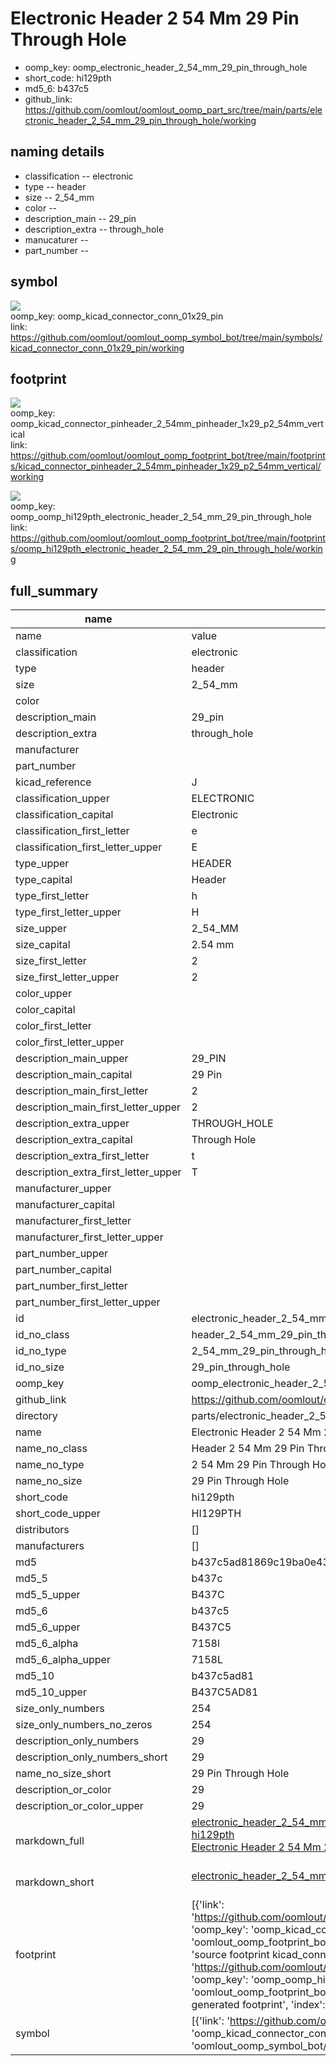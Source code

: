 # Electronic Header 2 54 Mm 29 Pin Through Hole

  
* oomp_key: oomp_electronic_header_2_54_mm_29_pin_through_hole 
* short_code: hi129pth
* md5_6: b437c5  
* github_link: https://github.com/oomlout/oomlout_oomp_part_src/tree/main/parts/electronic_header_2_54_mm_29_pin_through_hole/working  
## naming details
* classification -- electronic
* type -- header
* size -- 2_54_mm
* color -- 
* description_main -- 29_pin
* description_extra -- through_hole
* manucaturer -- 
* part_number -- 



## symbol

![](symbol/{index}/working/working_600.png)  
oomp_key: oomp_kicad_connector_conn_01x29_pin  
link: https://github.com/oomlout/oomlout_oomp_symbol_bot/tree/main/symbols/kicad_connector_conn_01x29_pin/working  

## footprint

![](footprint/{index}/working/working_600.png)  
oomp_key: oomp_kicad_connector_pinheader_2_54mm_pinheader_1x29_p2_54mm_vertical  
link: https://github.com/oomlout/oomlout_oomp_footprint_bot/tree/main/footprints/kicad_connector_pinheader_2_54mm_pinheader_1x29_p2_54mm_vertical/working  

![](footprint/{index}/working/working_600.png)  
oomp_key: oomp_oomp_hi129pth_electronic_header_2_54_mm_29_pin_through_hole  
link: https://github.com/oomlout/oomlout_oomp_footprint_bot/tree/main/footprints/oomp_hi129pth_electronic_header_2_54_mm_29_pin_through_hole/working  

## full_summary
| name | value | 
| --- | --- | 
| name | value | 
| classification | electronic | 
| type | header | 
| size | 2_54_mm | 
| color |  | 
| description_main | 29_pin | 
| description_extra | through_hole | 
| manufacturer |  | 
| part_number |  | 
| kicad_reference | J | 
| classification_upper | ELECTRONIC | 
| classification_capital | Electronic | 
| classification_first_letter | e | 
| classification_first_letter_upper | E | 
| type_upper | HEADER | 
| type_capital | Header | 
| type_first_letter | h | 
| type_first_letter_upper | H | 
| size_upper | 2_54_MM | 
| size_capital | 2.54 mm | 
| size_first_letter | 2 | 
| size_first_letter_upper | 2 | 
| color_upper |  | 
| color_capital |  | 
| color_first_letter |  | 
| color_first_letter_upper |  | 
| description_main_upper | 29_PIN | 
| description_main_capital | 29 Pin | 
| description_main_first_letter | 2 | 
| description_main_first_letter_upper | 2 | 
| description_extra_upper | THROUGH_HOLE | 
| description_extra_capital | Through Hole | 
| description_extra_first_letter | t | 
| description_extra_first_letter_upper | T | 
| manufacturer_upper |  | 
| manufacturer_capital |  | 
| manufacturer_first_letter |  | 
| manufacturer_first_letter_upper |  | 
| part_number_upper |  | 
| part_number_capital |  | 
| part_number_first_letter |  | 
| part_number_first_letter_upper |  | 
| id | electronic_header_2_54_mm_29_pin_through_hole | 
| id_no_class | header_2_54_mm_29_pin_through_hole | 
| id_no_type | 2_54_mm_29_pin_through_hole | 
| id_no_size | 29_pin_through_hole | 
| oomp_key | oomp_electronic_header_2_54_mm_29_pin_through_hole | 
| github_link | https://github.com/oomlout/oomlout_oomp_part_src/tree/main/parts/electronic_header_2_54_mm_29_pin_through_hole/working | 
| directory | parts/electronic_header_2_54_mm_29_pin_through_hole | 
| name | Electronic Header 2 54 Mm 29 Pin Through Hole | 
| name_no_class | Header 2 54 Mm 29 Pin Through Hole | 
| name_no_type | 2 54 Mm 29 Pin Through Hole | 
| name_no_size | 29 Pin Through Hole | 
| short_code | hi129pth | 
| short_code_upper | HI129PTH | 
| distributors | [] | 
| manufacturers | [] | 
| md5 | b437c5ad81869c19ba0e4351ec148d00 | 
| md5_5 | b437c | 
| md5_5_upper | B437C | 
| md5_6 | b437c5 | 
| md5_6_upper | B437C5 | 
| md5_6_alpha | 7158l | 
| md5_6_alpha_upper | 7158L | 
| md5_10 | b437c5ad81 | 
| md5_10_upper | B437C5AD81 | 
| size_only_numbers | 254 | 
| size_only_numbers_no_zeros | 254 | 
| description_only_numbers | 29 | 
| description_only_numbers_short | 29 | 
| name_no_size_short | 29 Pin Through Hole | 
| description_or_color | 29 | 
| description_or_color_upper | 29 | 
| markdown_full | [electronic_header_2_54_mm_29_pin_through_hole](https://github.com/oomlout/oomlout_oomp_part_src/tree/main/parts/electronic_header_2_54_mm_29_pin_through_hole/working)<br>[hi129pth](https://github.com/oomlout/oomlout_oomp_part_src/tree/main/parts/electronic_header_2_54_mm_29_pin_through_hole/working)<br>[Electronic Header 2 54 Mm 29 Pin Through Hole](https://github.com/oomlout/oomlout_oomp_part_src/tree/main/parts/electronic_header_2_54_mm_29_pin_through_hole/working)<br><br> | 
| markdown_short | [electronic_header_2_54_mm_29_pin_through_hole](https://github.com/oomlout/oomlout_oomp_part_src/tree/main/parts/electronic_header_2_54_mm_29_pin_through_hole/working)<br><br> | 
| footprint | [{'link': 'https://github.com/oomlout/oomlout_oomp_footprint_bot/tree/main/foootprntss/kicad_connector_pinheader_2_54mm_pinheader_1x29_p2_54mm_vertical', 'oomp_key': 'oomp_kicad_connector_pinheader_2_54mm_pinheader_1x29_p2_54mm_vertical', 'directory': 'oomlout_oomp_footprint_bot/footprints/kicad_connector_pinheader_2_54mm_pinheader_1x29_p2_54mm_vertical//working/working.kicad_mod', 'note': 'source footprint kicad_connector_pinheader_2_54mm_pinheader_1x29_p2_54mm_vertical', 'index': 0}, {'link': 'https://github.com/oomlout/oomlout_oomp_footprint_bot/tree/main/foootprntss/oomp_hi129pth_electronic_header_2_54_mm_29_pin_through_hole', 'oomp_key': 'oomp_oomp_hi129pth_electronic_header_2_54_mm_29_pin_through_hole', 'directory': 'oomlout_oomp_footprint_bot/footprints/oomp_hi129pth_electronic_header_2_54_mm_29_pin_through_hole//working/working.kicad_mod', 'note': 'oomp generated footprint', 'index': 1}] | 
| symbol | [{'link': 'https://github.com/oomlout/oomlout_oomp_symbol_bot/tree/main/symbols/kicad_connector_conn_01x29_pin', 'oomp_key': 'oomp_kicad_connector_conn_01x29_pin', 'directory': 'oomlout_oomp_symbol_bot/symbols/kicad_connector_conn_01x29_pin//working/working.kicad_sym', 'index': 0}] | 
